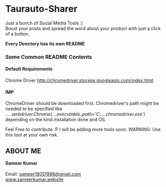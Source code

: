 # Taurauto-Sharer

Just a bunch of Social Media Tools :)  <br />
Boost your posts and spread the word about your product with just a click of a button.
 
__Every Directory has its own README__
### Some Common README Contents
#### Default Requirements
  Chrome Driver    http://chromedriver.storage.googleapis.com/index.html
#### IMP 
  ChromeDriver should be downloaded first.
  Chromedriver's path might be needed to be specified like  _.....webdriver.Chrome(...,executable_path='C:....chromedriver.exe')_ depending on the kind installation done and OS.


Feel Free to contribute :P
I will be adding more tools soon.
WARNING: Use this tool at your own risk.

## ABOUT ME
  __Sameer Kumar__ <br/><br/>
  Email: sameer18051998@gmail.com<br/>
  www.sameerkumar.website<br/>
